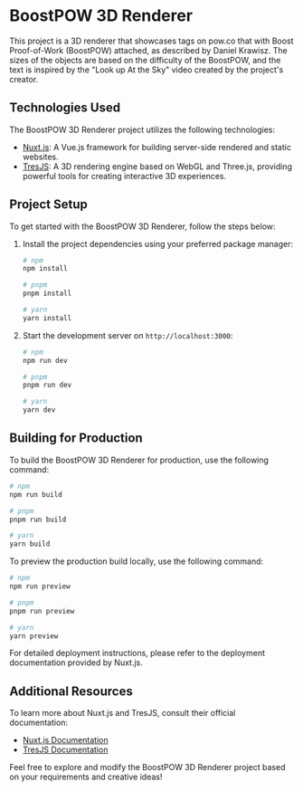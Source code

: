 # BoostPOW 3D Renderer

This project is a 3D renderer that showcases tags on pow.co that with Boost Proof-of-Work (BoostPOW) attached, as described by Daniel Krawisz. The sizes of the objects are based on the difficulty of the BoostPOW, and the text is inspired by the "Look up At the Sky" video created by the project's creator.

## Technologies Used

The BoostPOW 3D Renderer project utilizes the following technologies:

- [Nuxt.js](https://nuxtjs.org): A Vue.js framework for building server-side rendered and static websites.
- [TresJS](https://tres.js.org): A 3D rendering engine based on WebGL and Three.js, providing powerful tools for creating interactive 3D experiences.

## Project Setup

To get started with the BoostPOW 3D Renderer, follow the steps below:

1. Install the project dependencies using your preferred package manager:

   ```bash
   # npm
   npm install

   # pnpm
   pnpm install

   # yarn
   yarn install
   ```

2. Start the development server on `http://localhost:3000`:

   ```bash
   # npm
   npm run dev

   # pnpm
   pnpm run dev

   # yarn
   yarn dev
   ```

## Building for Production

To build the BoostPOW 3D Renderer for production, use the following command:

```bash
# npm
npm run build

# pnpm
pnpm run build

# yarn
yarn build
```

To preview the production build locally, use the following command:

```bash
# npm
npm run preview

# pnpm
pnpm run preview

# yarn
yarn preview
```

For detailed deployment instructions, please refer to the deployment documentation provided by Nuxt.js.

## Additional Resources

To learn more about Nuxt.js and TresJS, consult their official documentation:

- [Nuxt.js Documentation](https://nuxtjs.org/docs)
- [TresJS Documentation](https://tres.js.org/docs)

Feel free to explore and modify the BoostPOW 3D Renderer project based on your requirements and creative ideas!